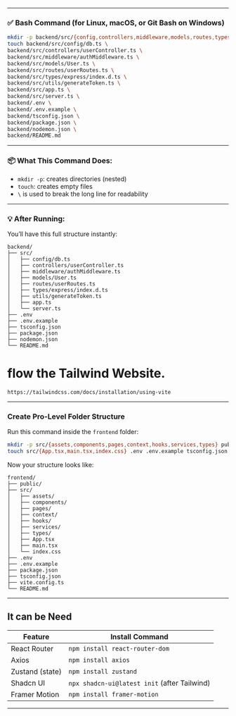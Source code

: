 
---

### ✅ Bash Command (for Linux, macOS, or Git Bash on Windows)

```bash
mkdir -p backend/src/{config,controllers,middleware,models,routes,types/express,utils} && \
touch backend/src/config/db.ts \
backend/src/controllers/userController.ts \
backend/src/middleware/authMiddleware.ts \
backend/src/models/User.ts \
backend/src/routes/userRoutes.ts \
backend/src/types/express/index.d.ts \
backend/src/utils/generateToken.ts \
backend/src/app.ts \
backend/src/server.ts \
backend/.env \
backend/.env.example \
backend/tsconfig.json \
backend/package.json \
backend/nodemon.json \
backend/README.md
```

---

### 📦 What This Command Does:

* `mkdir -p`: creates directories (nested)
* `touch`: creates empty files
* `\` is used to break the long line for readability

---

### 💡 After Running:

You’ll have this full structure instantly:

```
backend/
├── src/
│   ├── config/db.ts
│   ├── controllers/userController.ts
│   ├── middleware/authMiddleware.ts
│   ├── models/User.ts
│   ├── routes/userRoutes.ts
│   ├── types/express/index.d.ts
│   ├── utils/generateToken.ts
│   ├── app.ts
│   └── server.ts
├── .env
├── .env.example
├── tsconfig.json
├── package.json
├── nodemon.json
└── README.md
```

# flow the Tailwind Website.
```
https://tailwindcss.com/docs/installation/using-vite
```
---

###  Create Pro-Level Folder Structure

Run this command inside the `frontend` folder:

```bash
mkdir -p src/{assets,components,pages,context,hooks,services,types} public && \
touch src/{App.tsx,main.tsx,index.css} .env .env.example tsconfig.json vite.config.ts README.md
```
 
Now your structure looks like:

```
frontend/
├── public/
├── src/
│   ├── assets/
│   ├── components/
│   ├── pages/
│   ├── context/
│   ├── hooks/
│   ├── services/
│   ├── types/
│   ├── App.tsx
│   ├── main.tsx
│   └── index.css
├── .env
├── .env.example
├── package.json
├── tsconfig.json
├── vite.config.ts
└── README.md
```


---

## It can be  Need

| Feature         | Install Command                              |
| --------------- | -------------------------------------------- |
| React Router    | `npm install react-router-dom`               |
| Axios           | `npm install axios`                          |
| Zustand (state) | `npm install zustand`                        |
| Shadcn UI       | `npx shadcn-ui@latest init` (after Tailwind) |
| Framer Motion   | `npm install framer-motion`                  |

---







